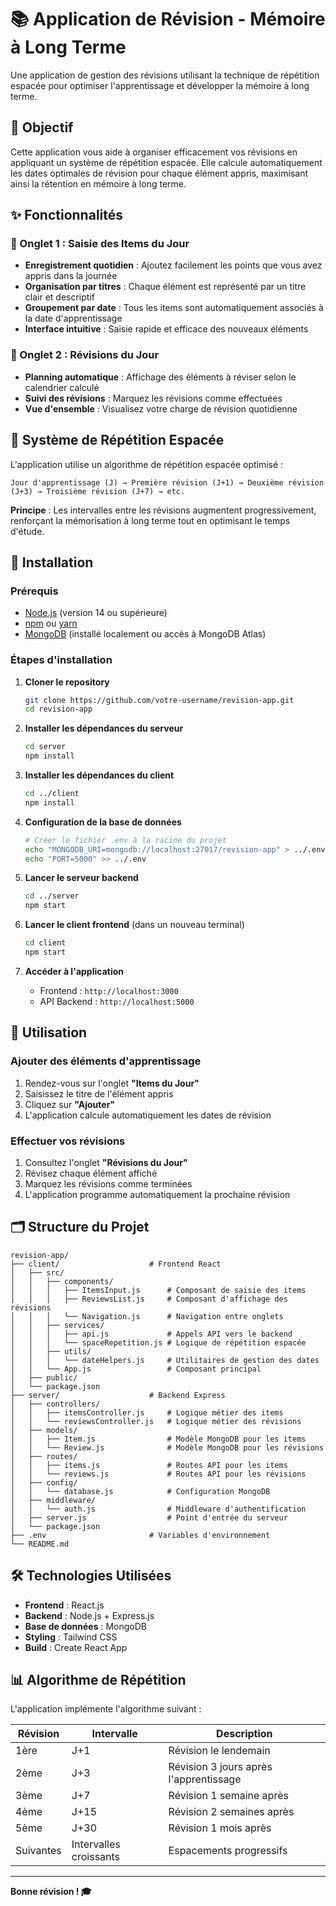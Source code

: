 # 📚 Application de Révision - Mémoire à Long Terme

Une application de gestion des révisions utilisant la technique de répétition espacée pour optimiser l'apprentissage et développer la mémoire à long terme.

## 🎯 Objectif

Cette application vous aide à organiser efficacement vos révisions en appliquant un système de répétition espacée. Elle calcule automatiquement les dates optimales de révision pour chaque élément appris, maximisant ainsi la rétention en mémoire à long terme.

## ✨ Fonctionnalités

### 📝 Onglet 1 : Saisie des Items du Jour
- **Enregistrement quotidien** : Ajoutez facilement les points que vous avez appris dans la journée
- **Organisation par titres** : Chaque élément est représenté par un titre clair et descriptif
- **Groupement par date** : Tous les items sont automatiquement associés à la date d'apprentissage
- **Interface intuitive** : Saisie rapide et efficace des nouveaux éléments

### 🔄 Onglet 2 : Révisions du Jour
- **Planning automatique** : Affichage des éléments à réviser selon le calendrier calculé
- **Suivi des révisions** : Marquez les révisions comme effectuées
- **Vue d'ensemble** : Visualisez votre charge de révision quotidienne

## 🧠 Système de Répétition Espacée

L'application utilise un algorithme de répétition espacée optimisé :

```
Jour d'apprentissage (J) → Première révision (J+1) → Deuxième révision (J+3) → Troisième révision (J+7) → etc.
```

**Principe** : Les intervalles entre les révisions augmentent progressivement, renforçant la mémorisation à long terme tout en optimisant le temps d'étude.

## 🚀 Installation

### Prérequis
- [Node.js](https://nodejs.org/) (version 14 ou supérieure)
- [npm](https://www.npmjs.com/) ou [yarn](https://yarnpkg.com/)
- [MongoDB](https://www.mongodb.com/) (installé localement ou accès à MongoDB Atlas)

### Étapes d'installation

1. **Cloner le repository**
   ```bash
   git clone https://github.com/votre-username/revision-app.git
   cd revision-app
   ```

2. **Installer les dépendances du serveur**
   ```bash
   cd server
   npm install
   ```

3. **Installer les dépendances du client**
   ```bash
   cd ../client
   npm install
   ```

4. **Configuration de la base de données**
   ```bash
   # Créer le fichier .env à la racine du projet
   echo "MONGODB_URI=mongodb://localhost:27017/revision-app" > ../.env
   echo "PORT=5000" >> ../.env
   ```

5. **Lancer le serveur backend**
   ```bash
   cd ../server
   npm start
   ```

6. **Lancer le client frontend** (dans un nouveau terminal)
   ```bash
   cd client
   npm start
   ```

7. **Accéder à l'application**
   - Frontend : `http://localhost:3000`
   - API Backend : `http://localhost:5000`

## 📱 Utilisation

### Ajouter des éléments d'apprentissage

1. Rendez-vous sur l'onglet **"Items du Jour"**
2. Saisissez le titre de l'élément appris
3. Cliquez sur **"Ajouter"**
4. L'application calcule automatiquement les dates de révision

### Effectuer vos révisions

1. Consultez l'onglet **"Révisions du Jour"**
2. Révisez chaque élément affiché
3. Marquez les révisions comme terminées
4. L'application programme automatiquement la prochaine révision

## 🗂️ Structure du Projet

```
revision-app/
├── client/                    # Frontend React
│   ├── src/
│   │   ├── components/
│   │   │   ├── ItemsInput.js      # Composant de saisie des items
│   │   │   ├── ReviewsList.js     # Composant d'affichage des révisions
│   │   │   └── Navigation.js      # Navigation entre onglets
│   │   ├── services/
│   │   │   ├── api.js             # Appels API vers le backend
│   │   │   └── spaceRepetition.js # Logique de répétition espacée
│   │   ├── utils/
│   │   │   └── dateHelpers.js     # Utilitaires de gestion des dates
│   │   └── App.js                 # Composant principal
│   ├── public/
│   └── package.json
├── server/                    # Backend Express
│   ├── controllers/
│   │   ├── itemsController.js     # Logique métier des items
│   │   └── reviewsController.js   # Logique métier des révisions
│   ├── models/
│   │   ├── Item.js                # Modèle MongoDB pour les items
│   │   └── Review.js              # Modèle MongoDB pour les révisions
│   ├── routes/
│   │   ├── items.js               # Routes API pour les items
│   │   └── reviews.js             # Routes API pour les révisions
│   ├── config/
│   │   └── database.js            # Configuration MongoDB
│   ├── middleware/
│   │   └── auth.js                # Middleware d'authentification
│   ├── server.js                  # Point d'entrée du serveur
│   └── package.json
├── .env                       # Variables d'environnement
└── README.md
```

## 🛠️ Technologies Utilisées

- **Frontend** : React.js
- **Backend** : Node.js + Express.js
- **Base de données** : MongoDB
- **Styling** : Tailwind CSS
- **Build** : Create React App

## 📊 Algorithme de Répétition

L'application implémente l'algorithme suivant :

| Révision | Intervalle | Description |
|----------|------------|-------------|
| 1ère | J+1 | Révision le lendemain |
| 2ème | J+3 | Révision 3 jours après l'apprentissage |
| 3ème | J+7 | Révision 1 semaine après |
| 4ème | J+15 | Révision 2 semaines après |
| 5ème | J+30 | Révision 1 mois après |
| Suivantes | Intervalles croissants | Espacements progressifs |

---

**Bonne révision ! 🎓**